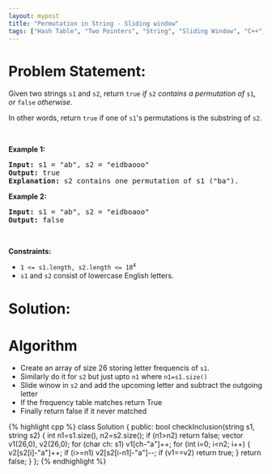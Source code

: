```yaml
---
layout: mypost
title: "Permutation in String - Sliding window"
tags: ["Hash Table", "Two Pointers", "String", "Sliding Window", "C++", "Medium"]
---
```

# Problem Statement:
<p>Given two strings <code>s1</code> and <code>s2</code>, return <code>true</code><em> if </em><code>s2</code><em> contains a permutation of </em><code>s1</code><em>, or </em><code>false</code><em> otherwise</em>.</p>

<p>In other words, return <code>true</code> if one of <code>s1</code>&#39;s permutations is the substring of <code>s2</code>.</p>

<p>&nbsp;</p>
<p><strong class="example">Example 1:</strong></p>

<pre>
<strong>Input:</strong> s1 = &quot;ab&quot;, s2 = &quot;eidbaooo&quot;
<strong>Output:</strong> true
<strong>Explanation:</strong> s2 contains one permutation of s1 (&quot;ba&quot;).
</pre>

<p><strong class="example">Example 2:</strong></p>

<pre>
<strong>Input:</strong> s1 = &quot;ab&quot;, s2 = &quot;eidboaoo&quot;
<strong>Output:</strong> false
</pre>

<p>&nbsp;</p>
<p><strong>Constraints:</strong></p>

<ul>
	<li><code>1 &lt;= s1.length, s2.length &lt;= 10<sup>4</sup></code></li>
	<li><code>s1</code> and <code>s2</code> consist of lowercase English letters.</li>
</ul>

# Solution:
# Algorithm
- Create an array of size 26 storing letter frequencis of  `s1`.
- Similarly do it for `s2` but just upto `n1` where `n1=s1.size()`
- Slide winow in `s2` and add the upcoming letter and subtract the outgoing letter
- If the frequency table matches return True
- Finally return false if it never matched


 {% highlight cpp %} 
class Solution {
public:
    bool checkInclusion(string s1, string s2) {
        int n1=s1.size(), n2=s2.size();
        if (n1>n2) return false;
        vector<int> v1(26,0), v2(26,0);
        for (char ch: s1) v1[ch-"a"]++;
        for (int i=0; i<n2; i++)
        {
            v2[s2[i]-"a"]++;
            if (i>=n1) v2[s2[i-n1]-"a"]--;
            if (v1==v2) return true;
        }
        return false;
    }
};
 {% endhighlight %}